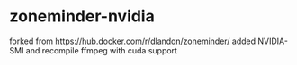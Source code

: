 # zoneminder-nvidia
forked from https://hub.docker.com/r/dlandon/zoneminder/
added NVIDIA-SMI and recompile ffmpeg with cuda support
